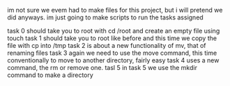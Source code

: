im not sure we evem had to make files for this project, but i will pretend we
did anyways. im just going to make scripts to run the tasks assigned

task 0 should take you to root with cd /root and create an empty file using touch
task 1 should take you to root like before and this time we copy the file with cp into /tmp
task 2 is about a new functionality of mv, that of renaming files
task 3 again we need to use the move command, this time conventionally to move to another directory, fairly easy
task 4 uses a new command, the rm or remove one.
tasl 5 in task 5 we use the mkdir command to make a directory
